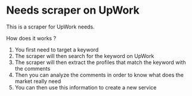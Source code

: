 # Needs scraper on UpWork

This is a scraper for UpWork needs.

How does it works ?

1. You first need to target a keyword
2. The scraper will then search for the keyword on UpWork
3. The scraper will then extract the profiles that match the keyword with the comments
4. Then you can analyze the comments in order to know what does the market really need
5. You can then use this information to create a new service
